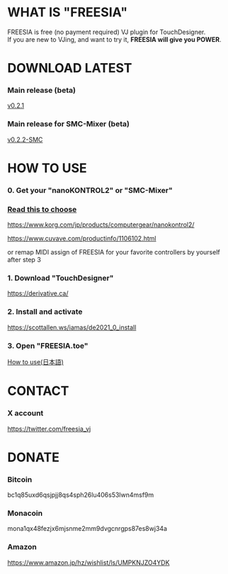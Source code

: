 # WHAT IS "FREESIA"
FREESIA is free (no payment required) VJ plugin for TouchDesigner.  
If you are new to VJing, and want to try it, **FREESIA will give you POWER**.  

# DOWNLOAD LATEST
### Main release (beta)
[v0.2.1](v0.2.1)
### Main release for SMC-Mixer (beta)
[v0.2.2-SMC](v0.2.2-SMC)

# HOW TO USE
### 0. Get your "nanoKONTROL2" or "SMC-Mixer" 
   ### [Read this to choose](BLOG/20250524_MIDIコンの選択について.md)
   
   https://www.korg.com/jp/products/computergear/nanokontrol2/ 
   
   https://www.cuvave.com/productinfo/1106102.html 
   
   or remap MIDI assign of FREESIA for your favorite controllers by yourself after step 3
### 1. Download "TouchDesigner"
   https://derivative.ca/
### 2. Install and activate
   https://scottallen.ws/iamas/de2021_0_install
### 3. Open "FREESIA.toe"
[How to use(日本語)](MANUAL)

# CONTACT
### X account
https://twitter.com/freesia_vj  

# DONATE
### Bitcoin
bc1q85uxd6qsjpjj8qs4sph26lu406s53lwn4msf9m  
### Monacoin
mona1qx48fezjx6mjsnme2mm9dvgcnrgps87es8wj34a  
### Amazon
https://www.amazon.jp/hz/wishlist/ls/UMPKNJZO4YDK
